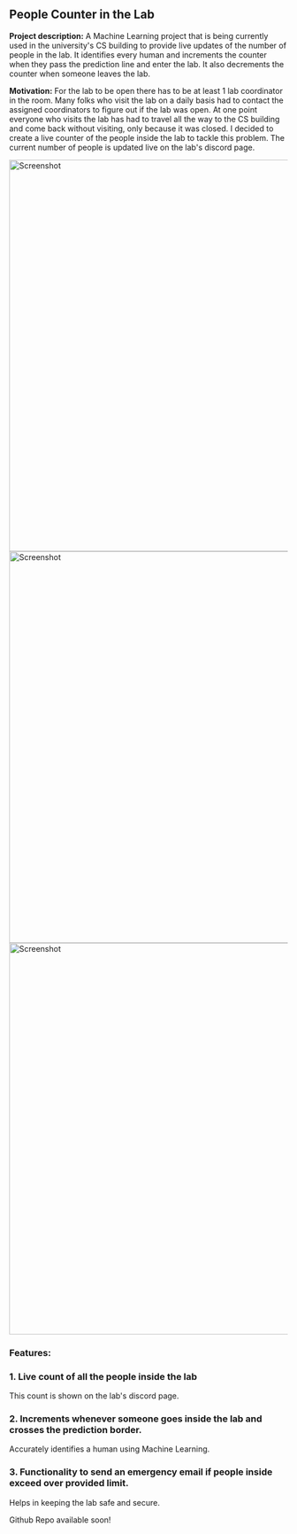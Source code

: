 ## People Counter in the Lab

**Project description:** A Machine Learning project that is being currently used in the university's CS building to provide live updates of the number of people in the lab. It identifies every human and increments the counter when they pass the prediction line and enter the lab. It also decrements the counter when someone leaves the lab.

**Motivation:** For the lab to be open there has to be at least 1 lab coordinator in the room. Many folks who visit the lab on a daily basis had to contact the assigned coordinators to figure out if the lab was open. At one point everyone who visits the lab has had to travel all the way to the CS building and come back without visiting, only because it was closed. I decided to create a live counter of the people inside the lab to tackle this problem. The current number of people is updated live on the lab's discord page. 

<img width="707" alt="Screenshot" src="https://user-images.githubusercontent.com/64469853/157473844-0c9b989c-232d-4b50-ae47-d980c61d01ba.jpg">

<img width="707" alt="Screenshot" src="https://user-images.githubusercontent.com/64469853/157474139-c079cb83-82c0-424f-854a-8324dccdf531.jpg">

<img width="707" alt="Screenshot" src="https://user-images.githubusercontent.com/64469853/157473440-f1cb84f3-f45c-4295-bace-d58c483d68d3.jpg">


### Features:

### 1. Live count of all the people inside the lab

This count is shown on the lab's discord page.

### 2. Increments whenever someone goes inside the lab and crosses the prediction border.

Accurately identifies a human using Machine Learning.

### 3. Functionality to send an emergency email if people inside exceed over provided limit.

Helps in keeping the lab safe and secure.



Github Repo available soon!
